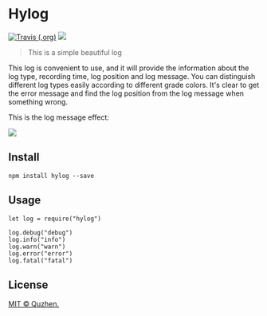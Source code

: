 # Hylog

[![Travis (.org)](https://img.shields.io/travis/quzhen12/hylog?style=flat-square)](travis-ci) [![](https://img.shields.io/aur/license/pac?style=flat-square)](LICENSE)
> This is a simple beautiful log

This log is convenient to use, and it will provide the information about the log type, recording time, log position and log message. You can distinguish different log types easily according to different grade colors. It's clear to get the error message and find the log position from the log message when something wrong.

This is the log message effect:

![](https://github.com/quzhen12/hylog/raw/master/docs/img/print_log.png)

## Install

```
npm install hylog --save
```

## Usage

```
let log = require("hylog")

log.debug("debug")
log.info("info")
log.warn("warn")
log.error("error")
log.fatal("fatal")
```

## License

[MIT © Quzhen.](./LICENSE)